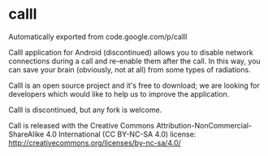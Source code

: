 # calll
Automatically exported from code.google.com/p/calll

Calll application for Android (discontinued) allows you to disable network connections during a call and re-enable them after the call.
In this way, you can save your brain (obviously, not at all) from some types of radiations.

Calll is an open source project and it's free to download; we are looking for developers which would like to help us to improve the application.

Calll is discontinued, but any fork is welcome.

Call is released with the Creative Commons Attribution-NonCommercial-ShareAlike 4.0 International (CC BY-NC-SA 4.0) license: http://creativecommons.org/licenses/by-nc-sa/4.0/

